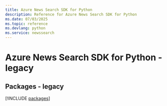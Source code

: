```yaml
---
title: Azure News Search SDK for Python
description: Reference for Azure News Search SDK for Python
ms.date: 07/03/2025
ms.topic: reference
ms.devlang: python
ms.service: newssearch
---
```

# Azure News Search SDK for Python - legacy
## Packages - legacy
[!INCLUDE [packages](news-search-index.md)]